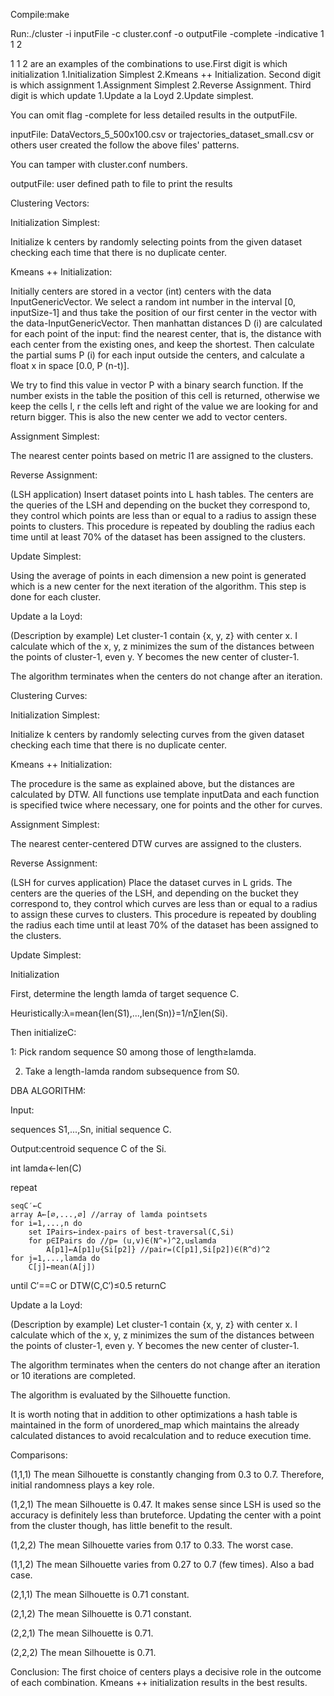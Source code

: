 ﻿Compile:make

Run:./cluster -i inputFile -c cluster.conf -o outputFile -complete -indicative 1 1 2 

1 1 2 are an examples of the combinations to use.First digit is which initialization 1.Initialization Simplest 2.Kmeans ++ Initialization. Second digit is which assignment 1.Assignment Simplest 2.Reverse Assignment. Third digit is which update 1.Update a la Loyd 2.Update simplest.

You can omit flag -complete for less detailed results in the outputFile.

inputFile: DataVectors_5_500x100.csv or trajectories_dataset_small.csv or others user created the follow the above files' patterns.

You can tamper with cluster.conf numbers.

outputFile: user defined path to file to print the results


Clustering Vectors:

Initialization Simplest: 

Initialize k centers by randomly selecting points from the given dataset checking each time that there is no duplicate center.

Kmeans ++ Initialization: 

Initially centers are stored in a vector (int) centers with the data InputGenericVector. We select a random int number in the interval [0, inputSize-1] and thus take the position of our first center in the vector with the data-InputGenericVector. Then manhattan distances D (i) are calculated for each point of the input: find the nearest center, that is, the distance with each center from the existing ones, and keep the shortest. Then calculate the partial sums P (i) for each input outside the centers, and calculate a float x in space [0.0, P (n-t)].

We try to find this value in vector P with a binary search function. If the number exists in the table the position of this cell is returned, otherwise we keep the cells l, r the cells left and right of the value we are looking for and return
bigger. This is also the new center we add to vector centers.

Assignment Simplest: 

The nearest center points based on metric l1 are assigned to the clusters.

Reverse Assignment: 

(LSH application) Insert dataset points into L hash tables. The centers are the queries of the LSH and depending on the bucket they correspond to, they control which points are less than or equal to a radius to assign these points to clusters. This procedure is repeated by doubling the radius each time until at least 70% of the dataset has been assigned to the clusters.
 
Update Simplest: 

Using the average of points in each dimension a new point is generated which is a new center for the next iteration of the algorithm. This step is done for each cluster.
 
Update a la Loyd: 

(Description by example)
Let cluster-1 contain {x, y, z} with center x. I calculate which of the x, y, z minimizes the sum of the distances between the points of cluster-1, even y. Y becomes the new center of cluster-1.
 
The algorithm terminates when the centers do not change after an iteration.
 
Clustering Curves:

Initialization Simplest: 

Initialize k centers by randomly selecting curves from the given dataset checking each time that there is no duplicate center.

Kmeans ++ Initialization: 

The procedure is the same as explained above, but the distances are calculated by DTW. All functions use template inputData and each function is specified twice where necessary, one for points and the other for curves.

Assignment Simplest:

The nearest center-centered DTW curves are assigned to the clusters.

Reverse Assignment: 

(LSH for curves application) Place the dataset curves in L grids. The centers are the queries of the LSH, and depending on the bucket they correspond to, they control which curves are less than or equal to a radius to assign these curves to clusters. This procedure is repeated by doubling the radius each time until at least 70% of the dataset has been assigned to the clusters.
 
 
 
 
Update Simplest:

Initialization

First, determine the length lamda of target sequence C.

Heuristically:λ=mean{len(S1),...,len(Sn)}=1/n∑len(Si).

Then initializeC:

1: Pick random sequence S0 among those of length≥lamda.

2. Take a length-lamda random subsequence from S0.

DBA ALGORITHM:

Input:

sequences S1,...,Sn, initial sequence C.

Output:centroid sequence C of the Si.

int lamda←len(C)

repeat

    seqC′←C
    array A←[∅,...,∅] //array of lamda pointsets
    for i=1,...,n do
        set IPairs←index-pairs of best-traversal(C,Si)
        for p∈IPairs do //p= (u,v)∈(N^∗)^2,u≤lamda
            A[p1]←A[p1]∪{Si[p2]} //pair=(C[p1],Si[p2])∈(R^d)^2
    for j=1,...,lamda do
        C[j]←mean(A[j])
until C′==C or DTW(C,C′)≤0.5
returnC


Update a la Loyd: 

(Description by example)
Let cluster-1 contain {x, y, z} with center x. I calculate which of the x, y, z minimizes the sum of the distances between the points of cluster-1, even y. Y becomes the new center of cluster-1.
 
The algorithm terminates when the centers do not change after an iteration or 10 iterations are completed.
 
 
The algorithm is evaluated by the Silhouette function.
 
It is worth noting that in addition to other optimizations a hash table is maintained in the form of unordered_map which maintains the already calculated distances to avoid recalculation and to reduce execution time.
 
Comparisons:

(1,1,1) The mean Silhouette is constantly changing from 0.3 to 0.7. Therefore, initial randomness plays a key role.

(1,2,1) The mean Silhouette is 0.47. It makes sense since LSH is used so the accuracy is definitely less than bruteforce. Updating the center with a point from the cluster though, has little benefit to the result.

(1,2,2) The mean Silhouette varies from 0.17 to 0.33. The worst case.

(1,1,2) The mean Silhouette varies from 0.27 to 0.7 (few times). Also a bad case.

(2,1,1) The mean Silhouette is 0.71 constant.

(2,1,2) The mean Silhouette is 0.71 constant.

(2,2,1) The mean Silhouette is 0.71.

(2,2,2) The mean Silhouette is 0.71.
 
Conclusion: The first choice of centers plays a decisive role in the outcome of each combination. Kmeans ++ initialization results in the best results.